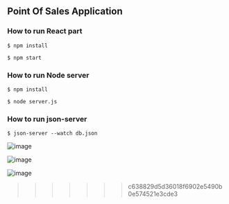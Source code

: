 ## Point Of Sales Application


### How to run React part

```shell
$ npm install
```
```shell
$ npm start
```


### How to run Node server
```shell
$ npm install
```

```shell
$ node server.js
```

### How to run json-server
```shell
$ json-server --watch db.json
```

![image](https://user-images.githubusercontent.com/45660519/114597176-e6c4df00-9ca9-11eb-92d6-7cb5157dbab1.png)

![image](https://user-images.githubusercontent.com/45660519/114597427-33a8b580-9caa-11eb-9277-114b3df648e5.png)

![image](https://user-images.githubusercontent.com/45660519/114597532-520eb100-9caa-11eb-8260-262e052f8325.png)
>>>>>>> c638829d5d36018f6902e5490b0e574521e3cde3
